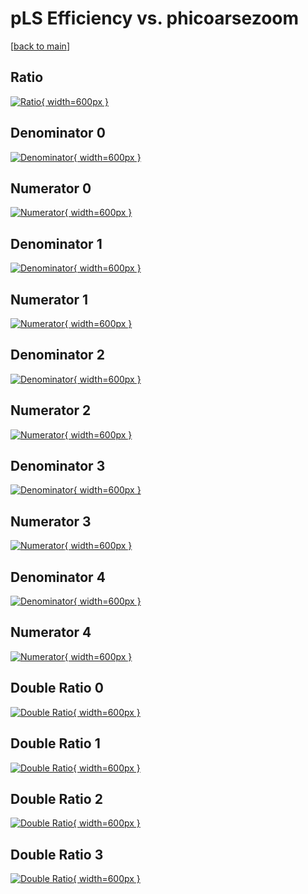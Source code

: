 # pLS Efficiency vs. phicoarsezoom

[[back to main](./)]



## Ratio

[![Ratio](../mtv/var/pLS_loweta_321_-1_eff_phicoarsezoom.png){ width=600px }](../mtv/var/pLS_loweta_321_-1_eff_phicoarsezoom.pdf)

## Denominator 0

[![Denominator](../mtv/den/pLS_loweta_321_-1_eff_phicoarsezoom_den0.png){ width=600px }](../mtv/den/pLS_loweta_321_-1_eff_phicoarsezoom_den0.pdf)

## Numerator 0

[![Numerator](../mtv/num/pLS_loweta_321_-1_eff_phicoarsezoom_num0.png){ width=600px }](../mtv/num/pLS_loweta_321_-1_eff_phicoarsezoom_num0.pdf)

## Denominator 1

[![Denominator](../mtv/den/pLS_loweta_321_-1_eff_phicoarsezoom_den1.png){ width=600px }](../mtv/den/pLS_loweta_321_-1_eff_phicoarsezoom_den1.pdf)

## Numerator 1

[![Numerator](../mtv/num/pLS_loweta_321_-1_eff_phicoarsezoom_num1.png){ width=600px }](../mtv/num/pLS_loweta_321_-1_eff_phicoarsezoom_num1.pdf)

## Denominator 2

[![Denominator](../mtv/den/pLS_loweta_321_-1_eff_phicoarsezoom_den2.png){ width=600px }](../mtv/den/pLS_loweta_321_-1_eff_phicoarsezoom_den2.pdf)

## Numerator 2

[![Numerator](../mtv/num/pLS_loweta_321_-1_eff_phicoarsezoom_num2.png){ width=600px }](../mtv/num/pLS_loweta_321_-1_eff_phicoarsezoom_num2.pdf)

## Denominator 3

[![Denominator](../mtv/den/pLS_loweta_321_-1_eff_phicoarsezoom_den3.png){ width=600px }](../mtv/den/pLS_loweta_321_-1_eff_phicoarsezoom_den3.pdf)

## Numerator 3

[![Numerator](../mtv/num/pLS_loweta_321_-1_eff_phicoarsezoom_num3.png){ width=600px }](../mtv/num/pLS_loweta_321_-1_eff_phicoarsezoom_num3.pdf)

## Denominator 4

[![Denominator](../mtv/den/pLS_loweta_321_-1_eff_phicoarsezoom_den4.png){ width=600px }](../mtv/den/pLS_loweta_321_-1_eff_phicoarsezoom_den4.pdf)

## Numerator 4

[![Numerator](../mtv/num/pLS_loweta_321_-1_eff_phicoarsezoom_num4.png){ width=600px }](../mtv/num/pLS_loweta_321_-1_eff_phicoarsezoom_num4.pdf)

## Double Ratio 0

[![Double Ratio](../mtv/ratio/pLS_loweta_321_-1_eff_phicoarsezoom_ratio0.png){ width=600px }](../mtv/ratio/pLS_loweta_321_-1_eff_phicoarsezoom_ratio0.pdf)

## Double Ratio 1

[![Double Ratio](../mtv/ratio/pLS_loweta_321_-1_eff_phicoarsezoom_ratio1.png){ width=600px }](../mtv/ratio/pLS_loweta_321_-1_eff_phicoarsezoom_ratio1.pdf)

## Double Ratio 2

[![Double Ratio](../mtv/ratio/pLS_loweta_321_-1_eff_phicoarsezoom_ratio2.png){ width=600px }](../mtv/ratio/pLS_loweta_321_-1_eff_phicoarsezoom_ratio2.pdf)

## Double Ratio 3

[![Double Ratio](../mtv/ratio/pLS_loweta_321_-1_eff_phicoarsezoom_ratio3.png){ width=600px }](../mtv/ratio/pLS_loweta_321_-1_eff_phicoarsezoom_ratio3.pdf)

